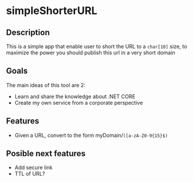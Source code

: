 # simpleShorterURL

## Description
This is a simple app that enable user to short the URL to a `char[10]` size, to maximize the power you should publish this url in a very short domain

## Goals
The main ideas of this tool are 2:
* Learn and share the knowledge about .NET CORE
* Create my own service from a corporate perspective


## Features

* Given a URL, convert to the form  myDomain/`([a-zA-Z0-9{15}$)`


## Posible next features
* Add secure link
* TTL of URL?
